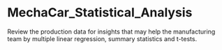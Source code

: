 # MechaCar_Statistical_Analysis
Review the production data for insights that may help the manufacturing team by multiple linear regression, summary statistics and t-tests.
